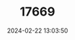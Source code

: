 ---
title: "17669"
category: "Pleurobema plenum"
draft: false
date: 2024-02-22 13:03:50
languages:
  English: ["Rough Pigtoe", "Rough Pigtoe Pearly Mussel"]
---
